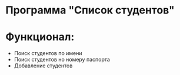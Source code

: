 # Программа "Список студентов"

# Функционал:
- Поиск студентов по имени 
- Поиск студентов но номеру паспорта
- Добавление студентов

